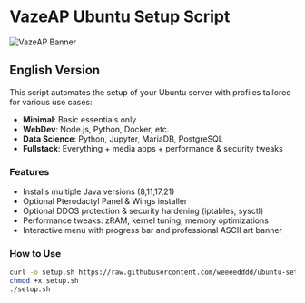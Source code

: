 # VazeAP Ubuntu Setup Script

![VazeAP Banner](https://raw.githubusercontent.com/weeeedddd/ubuntu-setup-scripts/main/banner.png)

## English Version

This script automates the setup of your Ubuntu server with profiles tailored for various use cases:

- **Minimal**: Basic essentials only
- **WebDev**: Node.js, Python, Docker, etc.
- **Data Science**: Python, Jupyter, MariaDB, PostgreSQL
- **Fullstack**: Everything + media apps + performance & security tweaks

### Features

- Installs multiple Java versions (8,11,17,21)
- Optional Pterodactyl Panel & Wings installer
- Optional DDOS protection & security hardening (iptables, sysctl)
- Performance tweaks: zRAM, kernel tuning, memory optimizations
- Interactive menu with progress bar and professional ASCII art banner

### How to Use

```bash
curl -o setup.sh https://raw.githubusercontent.com/weeeedddd/ubuntu-setup-scripts/main/VazeAP.sh
chmod +x setup.sh
./setup.sh
